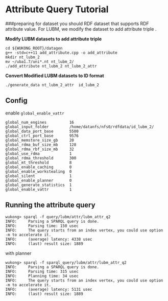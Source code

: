 # Attribute Query Tutorial

###preparing for dataset 
you should RDF dataset that supports RDF attribute value.
For LUBM, we modify the dataset to add attribute triple .

**Modify  LUBM datasets to add attribute triple**

```
cd ${WUKONG_ROOT}/datagen
g++ -std=c++11 add_attribute.cpp -o add_attribute
mkdir nt_lubm_2
mv ~/uba1.7/uni*.nt nt_lubm_2/
./add_attribute nt_lubm_2 nt_lubm_2_attr
```
**Convert  Modified LUBM datasets to ID format**

```
./generate_data nt_lubm_2_attr  id_lubm_2
```


##  Config 
enable `global_enable_vattr`

```global_num_proxies			4
global_num_engines			16
global_input_folder			/home/datanfs/nfs0/rdfdata/id_lubm_2/
global_data_port_base		5500
global_ctrl_port_base		9576
global_memstore_size_gb		20
global_rdma_buf_size_mb		128
global_rdma_rbf_size_mb		32
global_use_rdma				1
global_rdma_threshold		300
global_mt_threshold			8
global_enable_caching		0
global_enable_workstealing	0
global_silent 				1
global_enable_planner		0
global_generate_statistics  1
global_enable_vattr   		1
```
## Running the attribute query

```
wukong> sparql -f query/lubm/attr/lubm_attr_q2
INFO:     Parsing a SPARQL query is done.
INFO:     Parsing time: 150 usec
INFO:     The query starts from an index vertex, you could use option -m to accelerate it.
INFO:     (average) latency: 4338 usec
INFO:     (last) result size: 1889
```
with planner

```
wukong> sparql -f sparql_query/lubm/attr/lubm_attr_q2
INFO:     Parsing a SPARQL query is done.
INFO:     Parsing time: 315 usec
INFO:     Planning time: 34 usec
INFO:     The query starts from an index vertex, you could use option -m to accelerate it.
INFO:     (average) latency: 5131 usec
INFO:     (last) result size: 1889
```
